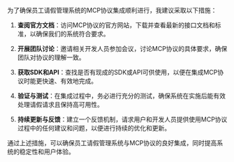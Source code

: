 为了确保员工请假管理系统的MCP协议集成顺利进行，我建议采取以下措施： 

1. **查阅官方文档**：访问MCP协议的官方网站，下载并查看最新的接口文档和标准，以确保我们的系统符合要求。

2. **开展团队讨论**：邀请相关开发人员参加会议，讨论MCP协议的具体要求，确保团队对协议的理解一致。

3. **获取SDK和API**：查找是否有现成的SDK或API可供使用，以便在集成MCP协议时能更快速、有效地完成。

4. **验证与测试**：在集成过程中，务必进行充分的测试，确保系统在实施后能有效处理请假请求且保持高可用性。

5. **持续更新与反馈**：建立一个反馈机制，请求用户和开发人员提供使用MCP协议过程中的任何建议和问题，以便进行持续的优化和更新。

通过上述措施，可以确保员工请假管理系统与MCP协议的良好集成，同时提高系统的稳定性和用户体验。
